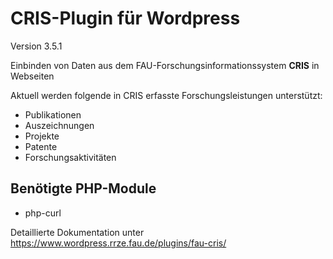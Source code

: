 CRIS-Plugin für Wordpress
=========================

Version 3.5.1

Einbinden von Daten aus dem FAU-Forschungsinformationssystem <b>CRIS</b> in Webseiten

Aktuell werden folgende in CRIS erfasste Forschungsleistungen unterstützt:
- Publikationen
- Auszeichnungen
- Projekte
- Patente
- Forschungsaktivitäten

## Benötigte PHP-Module

* php-curl


Detaillierte Dokumentation unter https://www.wordpress.rrze.fau.de/plugins/fau-cris/
